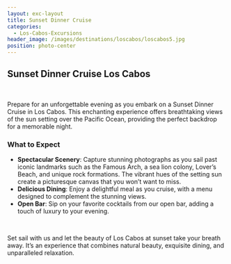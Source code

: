 ```yaml
---
layout: exc-layout
title: Sunset Dinner Cruise
categories:
  - Los-Cabos-Excursions
header_image: /images/destinations/loscabos/loscabos5.jpg
position: photo-center
---
```

## Sunset Dinner Cruise Los Cabos

&nbsp;

Prepare for an unforgettable evening as you embark on a Sunset Dinner Cruise in Los Cabos. This enchanting experience offers breathtaking views of the sun setting over the Pacific Ocean, providing the perfect backdrop for a memorable night.

### What to Expect

- **Spectacular Scenery**: Capture stunning photographs as you sail past iconic landmarks such as the Famous Arch, a sea lion colony, Lover’s Beach, and unique rock formations. The vibrant hues of the setting sun create a picturesque canvas that you won’t want to miss.
- **Delicious Dining**: Enjoy a delightful meal as you cruise, with a menu designed to complement the stunning views. 
- **Open Bar**: Sip on your favorite cocktails from our open bar, adding a touch of luxury to your evening.

&nbsp;

Set sail with us and let the beauty of Los Cabos at sunset take your breath away. It’s an experience that combines natural beauty, exquisite dining, and unparalleled relaxation.
